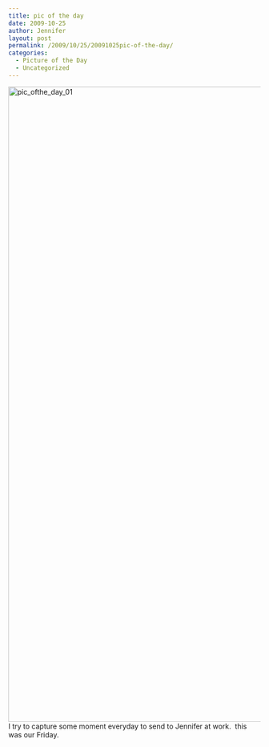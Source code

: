 ```yaml
---
title: pic of the day
date: 2009-10-25
author: Jennifer
layout: post
permalink: /2009/10/25/20091025pic-of-the-day/
categories:
  - Picture of the Day
  - Uncategorized
---
```

<img title="pic_ofthe_day_01" height="1267" alt="pic_ofthe_day_01" width="950" class="alignleft size-full wp-image-518" src="http://static.squarespace.com/static/50db6bb3e4b015296cd43789/50dfa5b1e4b0dc6320e0b5ea/50dfa5b2e4b0dc6320e0b747/1256453033000/?format=original" />I try to capture some moment everyday to send to Jennifer at work.  this was our Friday.
